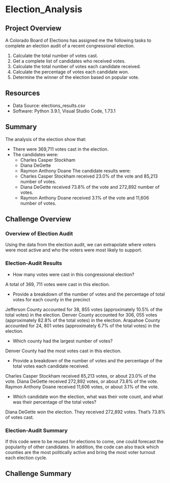 # Election_Analysis

## Project Overview
A Colorado Board of Elections has assigned me the following tasks to complete an election audit of a recent congressional election.

1. Calculate the total number of votes cast.
2. Get a complete list of candidates who received votes.
3. Calculate the total number of votes each candidate received.
4. Calculate the percentage of votes each candidate won.
5. Determine the winner of the election based on popular vote.

## Resources
- Data Source: elections_results.csv
- Software: Python 3.9.1, Visual Studio Code, 1.73.1

## Summary
The analysis of the election show that:
- There were 369,711 votes cast in the election.
- The candidates were:
  - Charles Casper Stockham
  - Diana DeGette
  - Raymon Anthony Doane
The candidate results were:
  - Charles Casper Stockham received 23.0% of the vote and 85,213 number of votes.
  - Diana DeGette received 73.8% of the vote and 272,892 number of votes.
  - Raymon Anthony Doane received 3.1% of the vote and 11,606 number of votes.
  
## Challenge Overview
### Overview of Election Audit
Using the data from the election audit, we can extrapolate where voters were most active and who the voters were most likely to support.
### Election-Audit Results
-	How many votes were cast in this congressional election?

A total of 369, 711 votes were cast in this election.
-	Provide a breakdown of the number of votes and the percentage of total votes for each county in the precinct

Jefferson County accounted for 38, 855 votes (approximately 10.5% of the total votes) in the election. Denver County accounted for 306, 055 votes (approximately 82.8% of the total votes) in the election. Arapahoe County accounted for 24, 801 votes (approximately 6.7% of the total votes) in the election.
-	Which county had the largest number of votes?

Denver County had the most votes cast in this election.
-	Provide a breakdown of the number of votes and the percentage of the total votes each candidate received.

Charles Casper Stockham received 85,213 votes, or about 23.0% of the vote. Diana DeGette received 272,892 votes, or about 73.8% of the vote. Raymon Anthony Doane received 11,606 votes, or about 3.1% of the vote.
-	Which candidate won the election, what was their vote count, and what was their percentage of the total votes?

Diana DeGette won the election. They received 272,892 votes. That’s 73.8% of votes cast.
### Election-Audit Summary
If this code were to be reused for elections to come, one could forecast the popularity of other candidates. In addition, the code can also track which counties are the most politically active and bring the most voter turnout each election cycle.

## Challenge Summary
